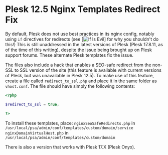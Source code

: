 # Plesk 12.5 Nginx Templates Redirect Fix

By default, Plesk does not use best practices in its nginx config, notably using `if` directives for redirects (see [![If Is Evil](https://www.nginx.com/resources/wiki/start/topics/depth/ifisevil/)] for why you shouldn't do this!) This is still unaddressed in the latest versions of Plesk (Plesk 17.8.11, as of the time of this writing), despite the issue being brought up on Plesk support forums. These alternate Plesk templates fix the issue.

The files also include a hack that enables a SEO-safe redirect from the non-SSL to SSL version of the site (this feature is available with current versions of Plesk, but was unavailable in Plesk 12.5). To make use of this feature, create a file called `redirect_to_ssl.php` and place it in the same folder as `vhost.conf`. The file should have simply the following contents:

```php
<?php

$redirect_to_ssl = true;

?>
```

To install these templates, place:
`nginxSeoSafeRedirects.php` in `/usr/local/psa/admin/conf/templates/custom/domain/service`
`nginxDomainVirtualHost.php` in `/usr/local/psa/admin/conf/templates/custom/domain`

There is also a version that works with Plesk 17.X (Plesk Onyx).
